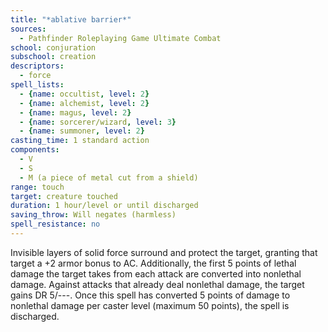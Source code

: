 ```yaml
---
title: "*ablative barrier*"
sources:
  - Pathfinder Roleplaying Game Ultimate Combat
school: conjuration
subschool: creation
descriptors:
  - force
spell_lists:
  - {name: occultist, level: 2}
  - {name: alchemist, level: 2}
  - {name: magus, level: 2}
  - {name: sorcerer/wizard, level: 3}
  - {name: summoner, level: 2}
casting_time: 1 standard action
components:
  - V
  - S
  - M (a piece of metal cut from a shield)
range: touch
target: creature touched
duration: 1 hour/level or until discharged
saving_throw: Will negates (harmless)
spell_resistance: no
---
```


Invisible layers of solid force surround and protect the target, granting that target a +2 armor bonus to AC. Additionally, the first 5 points of lethal damage the target takes from each attack are converted into nonlethal damage. Against attacks that already deal nonlethal damage, the target gains DR 5/---. Once this spell has converted 5 points of damage to nonlethal damage per caster level (maximum 50 points), the spell is discharged.

